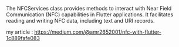 The NFCServices class provides methods to interact with Near Field Communication (NFC) capabilities in Flutter applications. It facilitates reading and writing NFC data, including text and URI records.

my article : https://medium.com/@amr2652001/nfc-with-flutter-1c889fafe083
